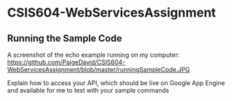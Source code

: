 # CSIS604-WebServicesAssignment    
    
## Running the Sample Code    

A screenshot of the echo example running on my computer:    
https://github.com/PaigeDavid/CSIS604-WebServicesAssignment/blob/master/runningSampleCode.JPG       
    
    
Explain how to access your API, which should be live on Google App Engine and available for me to test with your sample commands
